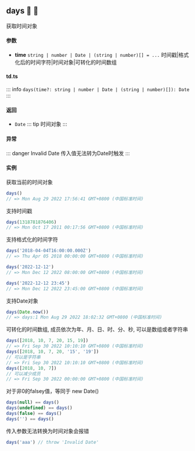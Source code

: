 ## days :tada: :100: 
获取时间对象
#### 参数 
- **time** `string | number | Date | (string | number)[] = ...` 时间戳|格式化后的时间字符|时间对象|可转化的时间数组
 
#### td.ts
::: info
`days(time?: string | number | Date | (string | number)[]): Date`
:::
#### 返回 
- `Date` 
::: tip
时间对象
:::
#### 异常 
::: danger
Invalid Date 传入值无法转为Date时触发
:::
#### 实例 
获取当前的时间对象


```ts
days()
// => Mon Aug 29 2022 17:56:41 GMT+0800 (中国标准时间)
```
支持时间戳


```ts
days(1318781876406)
// => Mon Oct 17 2011 00:17:56 GMT+0800 (中国标准时间)
```
支持格式化的时间字符


```ts
days('2018-04-04T16:00:00.000Z')
// => Thu Apr 05 2018 00:00:00 GMT+0800 (中国标准时间)

days('2022-12-12')
// => Mon Dec 12 2022 08:00:00 GMT+0800 (中国标准时间)

days('2022-12-12 23:45')
// => Mon Dec 12 2022 23:45:00 GMT+0800 (中国标准时间)
```
支持Date对象


```ts
days(Date.now())
// => days:1 Mon Aug 29 2022 18:02:32 GMT+0800 (中国标准时间)
```
可转化的时间数组, 成员依次为年、月、日、时、分、秒, 可以是数组或者字符串


```ts
days([2018, 10, 7, 20, 15, 19])
// => Fri Sep 30 2022 10:10:10 GMT+0800 (中国标准时间)
days([2018, 10, 7, 20, '15', '19'])
// 可以是字符串
// => Fri Sep 30 2022 10:10:10 GMT+0800 (中国标准时间)
days([2018, 10, 7])
// 可以减少成员
// => Fri Sep 30 2022 00:00:00 GMT+0800 (中国标准时间)
```
对于非0的falsey值，等同于 new Date()


```ts
days(null) == days()
days(undefined) == days()
days(false) == days()
days('') == days()
```
传入参数无法转换为时间对象会报错


```ts
days('aaa') // throw 'Invalid Date'
```
